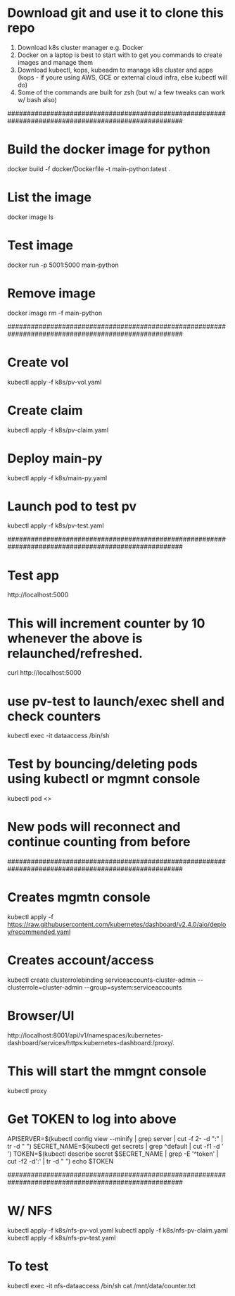 # Download git and use it to clone this repo

1. Download k8s cluster manager e.g. Docker
2. Docker on a laptop is best to start with to get you commands to create images and manage them
3. Download kubectl, kops, kubeadm to manage k8s cluster and apps (kops - if youre using AWS, GCE or external cloud infra, else kubectl will do)
4. Some of the commands are built for zsh (but w/ a few tweaks can work w/ bash also)

#####################################################################################################

# Build the docker image for python
docker build -f docker/Dockerfile -t main-python:latest .

# List the image
docker image ls

# Test image
docker run -p 5001:5000 main-python

# Remove image
docker image rm -f main-python 

#####################################################################################################

# Create vol
kubectl apply -f k8s/pv-vol.yaml  

# Create claim
kubectl apply -f k8s/pv-claim.yaml

# Deploy main-py
kubectl apply -f k8s/main-py.yaml

# Launch pod to test pv
kubectl apply -f k8s/pv-test.yaml 


#####################################################################################################
# Test app
http://localhost:5000

# This will increment counter by 10 whenever the above is relaunched/refreshed.
curl http://localhost:5000

# use pv-test to launch/exec shell and check counters

kubectl exec -it dataaccess /bin/sh

# Test by bouncing/deleting pods using kubectl or mgmnt console 

kubectl pod <> 

# New pods will reconnect and continue counting from before

#####################################################################################################
# Creates mgmtn console
kubectl apply -f https://raw.githubusercontent.com/kubernetes/dashboard/v2.4.0/aio/deploy/recommended.yaml


# Creates account/access
kubectl create clusterrolebinding serviceaccounts-cluster-admin --clusterrole=cluster-admin --group=system:serviceaccounts 

# Browser/UI 
http://localhost:8001/api/v1/namespaces/kubernetes-dashboard/services/https:kubernetes-dashboard:/proxy/.

# This will start the mmgnt console
kubectl proxy

# Get TOKEN to log into above
APISERVER=$(kubectl config view --minify | grep server | cut -f 2- -d ":" | tr -d " ")
SECRET_NAME=$(kubectl get secrets | grep ^default | cut -f1 -d ' ')
TOKEN=$(kubectl describe secret $SECRET_NAME | grep -E '^token' | cut -f2 -d':' | tr -d " ")
echo $TOKEN

#####################################################################################################
# W/ NFS
kubectl apply -f k8s/nfs-pv-vol.yaml 
kubectl apply -f k8s/nfs-pv-claim.yaml 
kubectl apply -f k8s/nfs-pv-test.yaml
# To test
kubectl exec -it nfs-dataaccess /bin/sh
cat /mnt/data/counter.txt